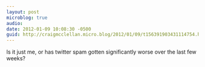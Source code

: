 ```yaml
---
layout: post
microblog: true
audio: 
date: 2012-01-09 10:08:30 -0500
guid: http://craigmcclellan.micro.blog/2012/01/09/t156391903431114754.html
---
```

Is it just me, or has twitter spam gotten significantly worse over the last few weeks?
